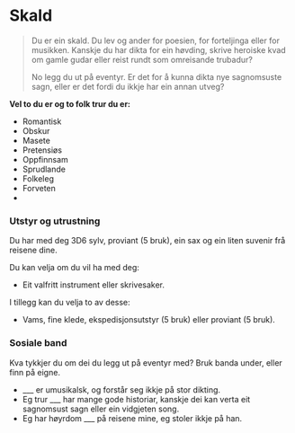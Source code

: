 # Skald

> Du er ein skald. Du lev og ander for poesien, for forteljinga eller for musikken. Kanskje du har dikta for ein høvding, skrive heroiske kvad om gamle gudar eller reist rundt som omreisande trubadur? 
>
> No legg du ut på eventyr. Er det for å kunna dikta nye sagnomsuste sagn, eller er det fordi du ikkje har ein annan utveg?

__Vel to du er og to folk trur du er:__

* Romantisk
* Obskur
* Masete
* Pretensiøs
* Oppfinnsam
* Sprudlande
* Folkeleg
* Forveten
* 

### Utstyr og utrustning

Du har med deg 3D6 sylv, proviant (5 bruk), ein sax og ein liten suvenir frå reisene dine.

Du kan velja om du vil ha med deg:
- Eit valfritt instrument eller skrivesaker.

I tillegg kan du velja to av desse: 
- Vams, fine klede, ekspedisjonsutstyr (5 bruk) eller proviant (5 bruk).

### Sosiale band

Kva tykkjer du om dei du legg ut på eventyr med? Bruk banda under, eller finn på eigne.

- ___ er umusikalsk, og forstår seg ikkje på stor dikting.
- Eg trur ___ har mange gode historiar, kanskje dei kan verta eit sagnomsust sagn eller ein vidgjeten song.
- Eg har høyrdom ___ på reisene mine, eg stoler ikkje på han.
